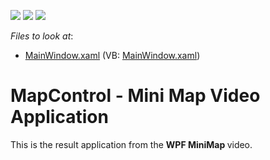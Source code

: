 <!-- default badges list -->
![](https://img.shields.io/endpoint?url=https://codecentral.devexpress.com/api/v1/VersionRange/128571933/22.2.2%2B)
[![](https://img.shields.io/badge/Open_in_DevExpress_Support_Center-FF7200?style=flat-square&logo=DevExpress&logoColor=white)](https://supportcenter.devexpress.com/ticket/details/T181443)
[![](https://img.shields.io/badge/📖_How_to_use_DevExpress_Examples-e9f6fc?style=flat-square)](https://docs.devexpress.com/GeneralInformation/403183)
<!-- default badges end -->
<!-- default file list -->
*Files to look at*:

* [MainWindow.xaml](./CS/Wpf_MapControl_MiniMapVideo/MainWindow.xaml) (VB: [MainWindow.xaml](./VB/Wpf_MapControl_MiniMapVideo/MainWindow.xaml))
<!-- default file list end -->
# MapControl  - Mini Map Video Application


This is the result application from the <strong>WPF MiniMap </strong>video.

<br/>


